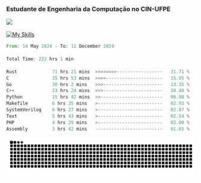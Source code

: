 
### Estudante de Engenharia da Computação no CIN-UFPE
<div>
      <!--<img width=400 src="https://github-readme-stats.vercel.app/api?username=Zed201&show_icons=true&theme=tokyonight" /-->
      <img width=400 src='https://leetcode.card.workers.dev/Zed201?theme=nord&font=baloo&extension=null' />
</div>


[![My Skills](https://skillicons.dev/icons?i=c,cpp,rust,py,java,neovim&theme=dark)](https://skillicons.dev)

<!--START_SECTION:waka-->

```rust
From: 14 May 2024 - To: 11 December 2024

Total Time: 222 hrs 1 min

Rust             71 hrs 21 mins  >>>>>>>>-----------------   31.71 %
C                35 hrs 53 mins  >>>>---------------------   15.95 %
Go               30 hrs 2 mins   >>>----------------------   13.35 %
C++              23 hrs 24 mins  >>>----------------------   10.40 %
Python           15 hrs 42 mins  >>-----------------------   06.98 %
Makefile         6 hrs 35 mins   >------------------------   02.93 %
SystemVerilog    6 hrs 27 mins   >------------------------   02.87 %
Text             5 hrs 43 mins   >------------------------   02.54 %
PHP              4 hrs 29 mins   >------------------------   02.00 %
Assembly         3 hrs 42 mins   -------------------------   01.65 %
```

<!--END_SECTION:waka-->

<picture>
  <source media="(prefers-color-scheme: dark)" srcset="https://github.com/Zed201/Zed201/blob/output/github-contribution-grid-snake-dark.svg" />
  <img alt="github-snake" src="https://github.com/Zed201/Zed201/blob/output/github-contribution-grid-snake-dark.svg" />
</picture>
